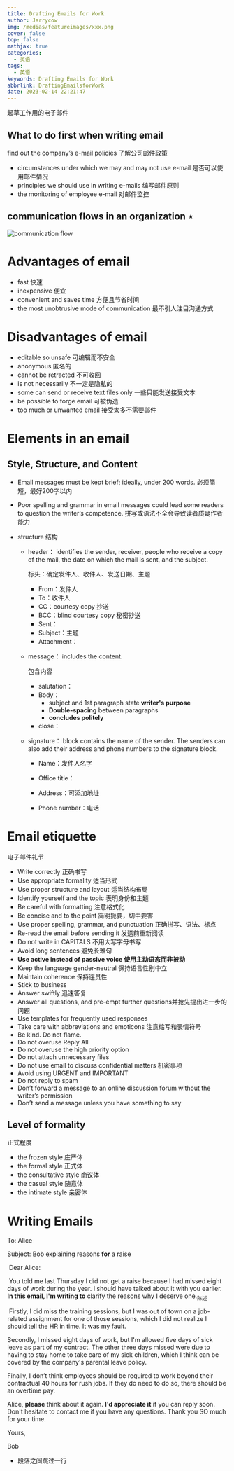 ```yaml
---
title: Drafting Emails for Work
author: Jarrycow
img: /medias/featureimages/xxx.png
cover: false
top: false
mathjax: true
categories:
  - 英语
tags:
  - 英语
keywords: Drafting Emails for Work
abbrlink: DraftingEmailsforWork
date: 2023-02-14 22:21:47
---
```


起草工作用的电子邮件

<!--more-->

## What to do first when writing email

 find out the company’s  e-mail policies 了解公司邮件政策

- circumstances under which we may and may not use e-mail 是否可以使用邮件情况
- principles we should use in writing e-mails 编写邮件原则
- the monitoring of employee e-mail 对邮件监控

## communication flows in an organization ⋆

![communication flow](../../../../../Users/Jarrycow/AppData/Roaming/Typora/typora-user-images/image-20230219223919441.png)

# Advantages of email

- fast 快速
- inexpensive 便宜
- convenient and saves time 方便且节省时间
- the most unobtrusive mode of communication 最不引人注目沟通方式

# Disadvantages of email

- editable so unsafe 可编辑而不安全
- anonymous 匿名的
- cannot be retracted 不可收回
- is not necessarily 不一定是隐私的
- some can send or receive text files only 一些只能发送接受文本
- be possible to forge email 可被伪造
- too much or unwanted email 接受太多不需要邮件

# Elements in an email

## Style, Structure, and Content

- Email messages must be kept brief; ideally, under 200 words. 必须简短，最好200字以内

- Poor spelling and grammar in email messages could lead some readers to question the writer’s competence. 拼写或语法不全会导致读者质疑作者能力

- structure 结构

  - header： identifies the sender, receiver, people who receive a copy of the mail, the date on which the mail is sent, and the subject. 

    标头：确定发件人、收件人、发送日期、主题

    - From：发件人
    - To：收件人
    - CC：courtesy copy 抄送
    - BCC：blind courtesy copy 秘密抄送
    - Sent：
    - Subject：主题
    - Attachment：

  - message： includes the content.

    包含内容  

    - salutation：
    - Body：
      - subject and 1st paragraph state **writer's purpose**
      - **Double-spacing** between paragraphs 
      - **concludes politely**
    - close：
  
  - signature： block contains the name of the sender. The senders can also add their address and phone numbers to the signature block. 
  
    - Name：发件人名字
  
    - Office title：
  
    - Address：可添加地址
  
    - Phone number：电话
  

# Email etiquette

电子邮件礼节

- Write correctly 正确书写
- Use appropriate formality 适当形式 
- Use proper structure and layout 适当结构布局
- Identify yourself and the topic 表明身份和主题
- Be careful with formatting 注意格式化
- Be concise and to the point 简明扼要，切中要害
- Use proper spelling, grammar, and punctuation 正确拼写、语法、标点 
- Re-read the email before sending it 发送前重新阅读
- Do not write in CAPITALS 不用大写字母书写
- Avoid long sentences 避免长难句
- **Use active instead of passive voice 使用主动语态而非被动** 
- Keep the language gender-neutral 保持语言性别中立
- Maintain coherence 保持连贯性
- Stick to business
- Answer swiftly   迅速答复
- Answer all questions, and pre-empt further questions并抢先提出进一步的问题
- Use templates for frequently used responses 
- Take care with abbreviations and emoticons 注意缩写和表情符号
- Be kind. Do not flame.
- Do not overuse Reply All
- Do not overuse the high priority option 
- Do not attach unnecessary files 
- Do not use email to discuss confidential matters 机密事项
- Avoid using URGENT and IMPORTANT 
- Do not reply to spam 
- Don’t forward a message to an online discussion forum without the writer’s permission  
- Don’t send a message unless you have something to say 

## Level of formality

正式程度

- the frozen style 庄严体
- the formal style 正式体
- the consultative style 商议体
- the casual style 随意体
- the intimate style 亲密体

# Writing Emails

To: Alice

Subject: Bob explaining reasons **for** a raise

​    Dear Alice: 

​    You told me last Thursday I did not get a raise because I had missed eight days of work during the year. I should have talked about it with you earlier. **In this email, I'm writing to** clarify the reasons why I deserve one.<sub>陈述</sub>

​    Firstly, I did miss the training sessions, but I was out of town on a job-related assignment for one of those sessions, which I did not realize I should tell the HR in time. It was my fault.

  Secondly, I missed eight days of work, but I'm allowed five days of sick leave as part of my contract. The other three days missed were due to having to stay home to take care of my sick children, which I think can be covered by the company's parental leave policy. 

Finally, I don’t think employees should be required to work beyond their contractual 40 hours for rush jobs. If they do need to do so, there should be an overtime pay.

  Alice, **please** think about it again. **I'd appreciate it** if you can reply soon. Don't hesitate to contact me if you have any questions. Thank you SO much for your time.

  Yours,

Bob

- 段落之间跳过一行

  